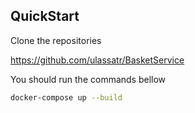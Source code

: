## QuickStart

Clone the repositories

https://github.com/ulassatr/BasketService

You should run the commands bellow

```sh
docker-compose up --build
```

